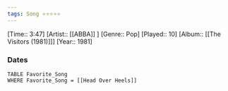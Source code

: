 ```yaml
---
tags: Song ⭐⭐⭐⭐⭐ 
---
```

[Time:: 3:47]
[Artist:: [[ABBA]] ]
[Genre:: Pop]
[Played:: 10]
[Album:: [[The Visitors (1981)]]]
[Year:: 1981]
### Dates
````dataview
TABLE Favorite_Song
WHERE Favorite_Song = [[Head Over Heels]]
````